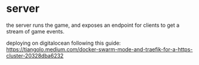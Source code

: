 # server

the server runs the game, and exposes an endpoint for clients to get a stream of game events.

deploying on digitalocean following this guide: https://tiangolo.medium.com/docker-swarm-mode-and-traefik-for-a-https-cluster-20328dba6232
